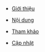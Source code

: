 * [Giới thiệu](#giới-thiệu) 

* [Nội dung](#nội-dung)

* [Tham khảo](#tham-khảo) 

* [Cập nhật](#cập-nhật) 